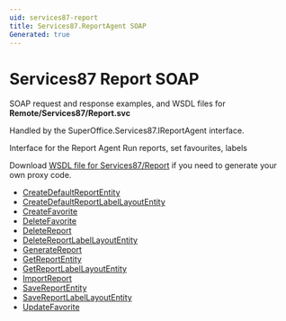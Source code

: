 ```yaml
---
uid: services87-report
title: Services87.ReportAgent SOAP
Generated: true
---
```


# Services87 Report SOAP

SOAP request and response examples, and WSDL files for **Remote/Services87/Report.svc**

Handled by the <see cref="T:SuperOffice.Services87.IReportAgent">SuperOffice.Services87.IReportAgent</see> interface.

Interface for the Report Agent
Run reports, set favourites, labels

Download [WSDL file for Services87/Report](../Services87-Report.md) if you need to generate your own proxy code.

* [CreateDefaultReportEntity](CreateDefaultReportEntity.md)
* [CreateDefaultReportLabelLayoutEntity](CreateDefaultReportLabelLayoutEntity.md)
* [CreateFavorite](CreateFavorite.md)
* [DeleteFavorite](DeleteFavorite.md)
* [DeleteReport](DeleteReport.md)
* [DeleteReportLabelLayoutEntity](DeleteReportLabelLayoutEntity.md)
* [GenerateReport](GenerateReport.md)
* [GetReportEntity](GetReportEntity.md)
* [GetReportLabelLayoutEntity](GetReportLabelLayoutEntity.md)
* [ImportReport](ImportReport.md)
* [SaveReportEntity](SaveReportEntity.md)
* [SaveReportLabelLayoutEntity](SaveReportLabelLayoutEntity.md)
* [UpdateFavorite](UpdateFavorite.md)
